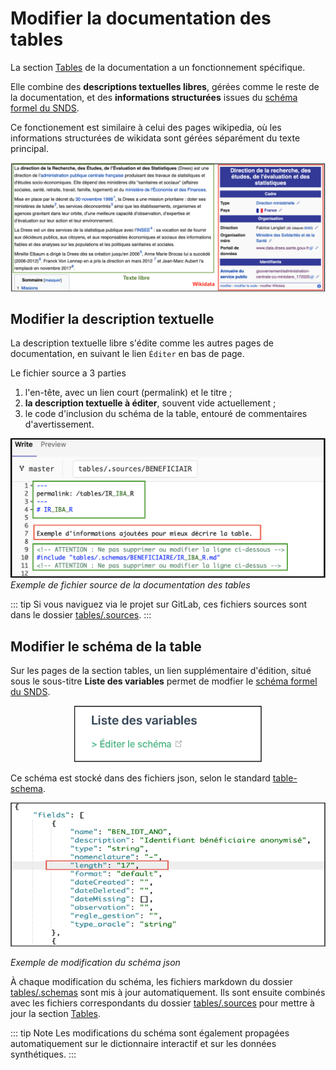 # Modifier la documentation des tables

La section [Tables](../tables/README.md) de la documentation a un fonctionnement spécifique.

Elle combine des **descriptions textuelles libres**, gérées comme le reste de la documentation, et des **informations structurées** issues du [schéma formel du SNDS](https://gitlab.com/healthdatahub/schema-snds). 

Ce fonctionement est similaire à celui des pages wikipedia, où les informations structurées de wikidata sont gérées séparément du texte principal.  

[![exemple wikidata](../files/images/contribution_tables/exemple_wikidata.png)](https://fr.wikipedia.org/wiki/Direction_de_la_Recherche,_des_%C3%89tudes,_de_l%27%C3%89valuation_et_des_Statistiques)


## Modifier la description textuelle

La description textuelle libre s'édite comme les autres pages de documentation, en suivant le lien `Éditer` en bas de page. 

Le fichier source a 3 parties
 
1. l'en-tête, avec un lien court (permalink) et le titre ;
1. **la description textuelle à éditer**, souvent vide actuellement ; 
1. le code d'inclusion du schéma de la table, entouré de commentaires d'avertissement. 

![](../files/images/contribution_tables/parties_fichier_source_tables.png)
*Exemple de fichier source de la documentation des tables*

::: tip
Si vous naviguez via le projet sur GitLab, ces fichiers sources sont dans le dossier [tables/.sources](../tables/.sources). 
:::


## Modifier le schéma de la table

Sur les pages de la section tables, un lien supplémentaire d'édition, situé sous le sous-titre **Liste des variables** permet de modfier le [schéma formel du SNDS](https://gitlab.com/healthdatahub/schema-snds). 

<p style="text-align:center;">
<img 
    src="../files/images/contribution_tables/lien_editer_schema.png" 
    alt="Lien d'édition vers le schéma des tables" 
    width="300"
/>
</p>

Ce schéma est stocké dans des fichiers json, selon le standard [table-schema](../glossaire/table-schema.md).

![](../files/images/contribution_tables/exemple_modification_tableschema.png)

*Exemple de modification du schéma json*

À chaque modification du schéma, les fichiers markdown du dossier [tables/.schemas](../tables/.schemas) sont mis à jour automatiquement. 
Ils sont ensuite combinés avec les fichiers correspondants du dossier [tables/.sources](../tables/.sources) pour mettre à jour la section [Tables](../tables/README.md).

::: tip Note
Les modifications du schéma sont également propagées automatiquement sur le dictionnaire interactif et sur les données synthétiques. 
:::
